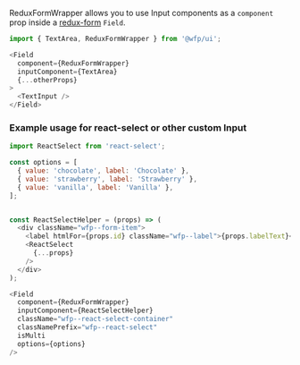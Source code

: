 ReduxFormWrapper allows you to use Input components as a `component` prop inside a [redux-form](https://redux-form.com) `Field`.

```js
import { TextArea, ReduxFormWrapper } from '@wfp/ui';
```

```js
<Field
  component={ReduxFormWrapper} 
  inputComponent={TextArea}
  {...otherProps}
>
  <TextInput />
</Field>
```

### Example usage for react-select or other custom Input

```js
import ReactSelect from 'react-select';

const options = [
  { value: 'chocolate', label: 'Chocolate' },
  { value: 'strawberry', label: 'Strawberry' },
  { value: 'vanilla', label: 'Vanilla' },
];


const ReactSelectHelper = (props) => (
  <div className="wfp--form-item">
    <label htmlFor={props.id} className="wfp--label">{props.labelText}</label>
    <ReactSelect
      {...props}
    />
  </div>
);

<Field
  component={ReduxFormWrapper}
  inputComponent={ReactSelectHelper}
  className="wfp--react-select-container"
  classNamePrefix="wfp--react-select"
  isMulti
  options={options}
/>
```